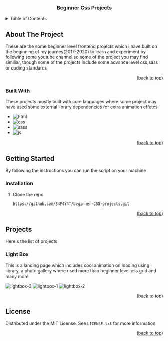 <a name="readme-top"></a>

<div align="center">
  <h3 align="center">Beginner Css Projects</h3>
</div>

<!-- TABLE OF CONTENTS -->
<details>
  <summary>Table of Contents</summary>
  <ol>
    <li>
      <a href="#about-the-project">About The Project</a>
      <ul>
        <li><a href="#built-with">Built With</a></li>
      </ul>
    </li>
    <li>
      <a href="#getting-started">Getting Started</a>
      <ul>
        <li><a href="#prerequisites">Prerequisites</a></li>
        <li><a href="#installation">Installation</a></li>
      </ul>
    </li>
    <li>
      <a href="#projects">Projects</a>
      <ul>
        <li><a href="#light-box">Light-box</a></li>
        <li><a href="#wave">Css Wave</a></li>
        <li><a href="#microsoft">Microsoft-Clone</a></li>
        <li><a href="#grid">Grid</a></li>
        <li><a href="#loruki">Loruki Landing Page</a></li>
        <li><a href="#split">Split</a></li>
        <li><a href="#scroll">Scroll Animation</a></li>
        <li><a href="#parallex">Parallex Effect</a></li>
        <li><a href="#bg-video">Background Video</a></li>
        <li><a href="#blur">Blur</a></li>
        <li><a href="#loader">Loading Bar</a></li>
        <li><a href="#movie">Movie Rating</a></li>
        <li><a href="#nav-dropw-down">Nav Drop Down</a></li>
        <li><a href="#nav">Navbar</a></li>
      </ul>
    </li>
    <li><a href="#license">License</a></li>
  </ol>
</details>

<!-- ABOUT THE PROJECT -->
## About The Project

These are the some beginner level frontend projects which i have built on the beginning of my journey(2017-2020) to learn and experiment by following some youtube channel so some of the project you may find similiar, though some of the projects include some advance level css,sass or coding standards

<p align="right">(<a href="#readme-top">back to top</a>)</p>

### Built With

These projects mostly built with core languages where some project may have used some external library dependencies for extra animation effetcs

* ![html][html]
* ![css][css]
* ![sass][sass]
* ![js][js]

<p align="right">(<a href="#readme-top">back to top</a>)</p>

<!-- GETTING STARTED -->
## Getting Started

By following the instructions you can run the script on your machine

### Installation

1. Clone the repo
   ```sh
   https://github.com/S4F4Y4T/beginner-CSS-projects.git
   ```

<p align="right">(<a href="#readme-top">back to top</a>)</p>

<!-- Projects -->
## Projects

Here's the list of projects

### Light Box
  
  This is a landing page which includes cool animation on loading using library, a photo gallery where used more than beginner level css grid and many more
  
  ![lightbox-3](https://user-images.githubusercontent.com/46479689/206427511-bd15e441-c9db-45e0-a75b-e62aec66e32e.png)
  ![lightbox-1](https://user-images.githubusercontent.com/46479689/206426464-0d9db225-a6b6-48e9-b9d9-1002c9874bc6.png)
  ![lightbox-2](https://user-images.githubusercontent.com/46479689/206427878-df0adfc2-5840-44a1-a91c-3720032749df.png)
  

<p align="right">(<a href="#readme-top">back to top</a>)</p>

<!-- LICENSE -->
## License

Distributed under the MIT License. See `LICENSE.txt` for more information.

<p align="right">(<a href="#readme-top">back to top</a>)</p>

<!-- MARKDOWN LINKS & IMAGES -->
<!-- https://www.markdownguide.org/basic-syntax/#reference-style-links -->

[html]: https://img.shields.io/badge/html-html-orange
[css]: https://img.shields.io/badge/css-css-blue
[js]: https://img.shields.io/badge/js-js-yellow
[sass]: https://img.shields.io/badge/sass-sass-pink
